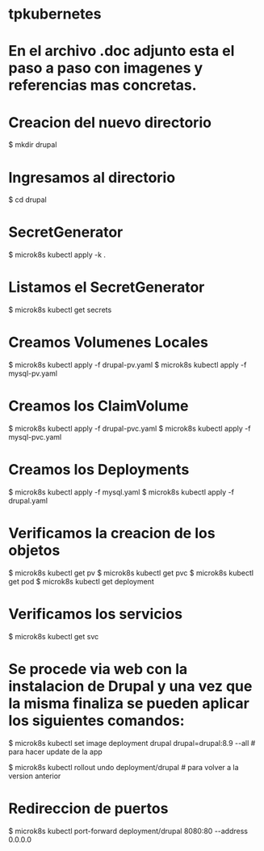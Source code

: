 # tpkubernetes
# En el archivo .doc adjunto esta el paso a paso con imagenes y referencias mas concretas.

# Creacion del nuevo directorio
  $ mkdir drupal

# Ingresamos al directorio
  $ cd drupal

# SecretGenerator
  $  microk8s kubectl apply -k .

# Listamos el SecretGenerator
  $ microk8s kubectl get secrets
  
# Creamos Volumenes Locales
  $ microk8s kubectl apply -f drupal-pv.yaml
  $ microk8s kubectl apply -f mysql-pv.yaml

# Creamos los ClaimVolume
  $ microk8s kubectl apply -f drupal-pvc.yaml
  $ microk8s kubectl apply -f mysql-pvc.yaml

# Creamos los Deployments
  $ microk8s kubectl apply -f mysql.yaml
  $ microk8s kubectl apply -f drupal.yaml

# Verificamos la creacion de los objetos
  $ microk8s kubectl get pv
  $ microk8s kubectl get pvc
  $ microk8s kubectl get pod
  $ microk8s kubectl get deployment

# Verificamos los servicios
  $ microk8s kubectl get svc

# Se procede via web con la instalacion de Drupal y una vez que la misma finaliza se pueden aplicar los siguientes comandos:
  
  $ microk8s kubectl set image deployment drupal drupal=drupal:8.9 --all   # para hacer update de la app
  
  $ microk8s kubectl rollout undo deployment/drupal # para volver a la version anterior
  
# Redireccion de puertos
  $ microk8s kubectl port-forward deployment/drupal 8080:80 --address 0.0.0.0

  
  


